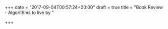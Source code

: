 +++
date = "2017-09-04T00:57:24+00:00"
draft = true
title = "Book Review - Algorithms to live by "

+++
